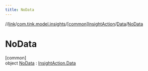 ```yaml
---
title: NoData
---
```

//[link](../../../../../index.html)/[com.tink.model.insights](../../../index.html)/[[common]InsightAction](../../index.html)/[Data](../index.html)/[NoData](index.html)



# NoData



[common]\
object [NoData](index.html) : [InsightAction.Data](../index.html)


